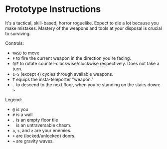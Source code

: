 # Prototype Instructions

It's a tactical, skill-based, horror roguelike. Expect to die a lot because you make mistakes. Mastery of the weapons and tools at your disposal is crucial to surviving. 

Controls:
- `WASD` to move
- `F` to fire the current weapon in the direction you're facing.
- `Q`/`E` to rotate counter-clockwise/clockwise respectively. Does not take a turn.
- `1-5` (except `4`) cycles through available weapons.
- `T` equips the insta-teleporter "weapon."
- `.` to descend to the next floor, when you're standing on the stairs down: `>`

Legend:
- `@` is you
- `#` is a wall
- `.` is an empty floor tile
- ` ` is an untraversable chasm.
- `a`, `s`, and `z` are your enemies.
- `+` are (locked/unlocked) doors.
- `≈` are gravity waves.